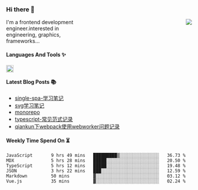 <!--
**zhaohuanyuu/zhaohuanyuu** is a ✨ _special_ ✨ repository because its `README.md` (this file) appears on your GitHub profile.
-->

### Hi there 👋

<picture>
  <source media="(prefers-color-scheme: dark)" srcset="https://github-readme-stats.vercel.app/api?username=zhaohuanyuu&count_private=true&show_icons=true&theme=city_lights&hide_title=true">
  <img align="right" src="https://github-readme-stats.vercel.app/api?username=zhaohuanyuu&count_private=true&show_icons=true&hide_title=true">
</picture>

<p align="left" style="width:40%">I'm a frontend development engineer.interested in engineering, graphics, frameworks...</p>

#### Languages And Tools ✨

<img align="left" height="20" src="https://skillicons.dev/icons?i=js,ts,nodejs,rust,react,vue,svelte,gatsby,graphql,nestjs" />

</br>

#### Latest Blog Posts 📚
<!-- BLOG-POST-LIST:START -->
- [single-spa-学习笔记](https://auu.zone/post/single-spa-note)
- [svg学习笔记](https://auu.zone/post/svg-note)
- [monorepo](https://auu.zone/post/monorepo)
- [typescript-常见范式记录](https://auu.zone/post/ts-pattern)
- [qiankun下webpack使用webworker问题记录](https://auu.zone/post/wp-worker)
<!-- BLOG-POST-LIST:END -->

#### Weekly Time Spend On ⏳
<!--START_SECTION:waka-->

```text
JavaScript       9 hrs 49 mins   █████████▒░░░░░░░░░░░░░░░   36.73 %
MDX              5 hrs 28 mins   █████░░░░░░░░░░░░░░░░░░░░   20.50 %
TypeScript       5 hrs 12 mins   █████░░░░░░░░░░░░░░░░░░░░   19.48 %
JSON             3 hrs 22 mins   ███░░░░░░░░░░░░░░░░░░░░░░   12.59 %
Markdown         50 mins         ▓░░░░░░░░░░░░░░░░░░░░░░░░   03.12 %
Vue.js           35 mins         ▓░░░░░░░░░░░░░░░░░░░░░░░░   02.24 %
```

<!--END_SECTION:waka-->
